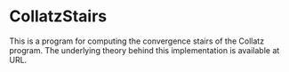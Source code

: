 # CollatzStairs
This is a program for computing the convergence stairs of the Collatz program. The underlying theory behind this implementation is available at URL.
